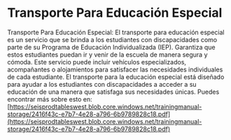 # Transporte Para Educación Especial
Transporte Para Educación Especial: El transporte para educación especial es un servicio que se brinda a los estudiantes con discapacidades como parte de su Programa de Educación Individualizada (IEP). Garantiza que estos estudiantes puedan ir y venir de la escuela de manera segura y cómoda. Este servicio puede incluir vehículos especializados, acompañantes o alojamientos para satisfacer las necesidades individuales de cada estudiante. El transporte para la educación especial está diseñado para ayudar a los estudiantes con discapacidades a acceder a su educación de una manera que satisfaga sus necesidades únicas.
Puedes encontrar más sobre esto en: [https://seisprodtableswest.blob.core.windows.net/trainingmanual-storage/2416f43c-e7b7-4e28-a796-6b9789828c18.pdf](https://seisprodtableswest.blob.core.windows.net/trainingmanual-storage/2416f43c-e7b7-4e28-a796-6b9789828c18.pdf)